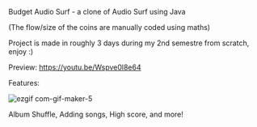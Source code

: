Budget Audio Surf - a clone of Audio Surf using Java

(The flow/size of the coins are manually coded using maths) 

Project is made in roughly 3 days during my 2nd semestre from scratch, enjoy :)

Preview: https://youtu.be/Wspve0l8e64

Features:

![ezgif com-gif-maker-5](https://user-images.githubusercontent.com/75691419/216833577-baa5c6da-ac36-478a-af12-b264ddb69da7.gif)

Album Shuffle, Adding songs, High score, and more!
